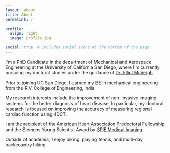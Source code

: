 ```yaml
---
layout: about
title: About
permalink: /

profile:
  align: right
  image: profile.jpg

social: true  # includes social icons at the bottom of the page
---
```


I'm a PhD Candidate in the department of Mechanical and Aerospace Engineering at the University of California San Diego, where I'm currently pursuing my doctoral studies under the guidance of [Dr. Elliot McVeigh](https://iem.ucsd.edu/researchers/people/profiles/elliot-mcveigh.html).

Prior to joining UC San Diego, I earned my BE in mechanical engineering from the R.V. College of Engineering, India.

My research interests include the improvement of non-invasive imaging systems for the better diagnosis of heart disease. In particular, my doctoral research is focused on improving the accuracy of measuring regional cardiac function using 4DCT.

I am the recipient of the [American Heart Association Predoctoral Fellowship](https://professional.heart.org/en/research-programs/application-information/predoctoral-fellowship) and the Siemens Young Scientist Award by [SPIE Medical Imaging](https://spie.org/conferences-and-exhibitions/medical-imaging).

Outside of academia, I enjoy biking, playing tennis, and multi-day backcountry hiking.
